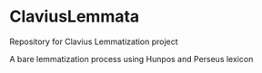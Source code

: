 ClaviusLemmata
==============

Repository for Clavius Lemmatization project

A bare lemmatization process using Hunpos and Perseus lexicon
